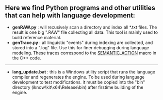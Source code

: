 ## Here we find Python programs and other utilities that can help with language development:

- **genRAW.py** : will recusively scan a directory and index all *.txt files. The result is one big ".RAW" file collecting all data. This tool is mainly used to build reference material.
- **genTrace.py** : all linguistic "events" during indexing are collected, and stored into a ".log" file. Use this for finer debugging during language modeling. These traces correspond to the [SEMANTIC_ACTION](https://github.com/intersystems/iknow/blob/master/modules/core/src/IkIndexProcess.cpp#L37) macro in the C++ code.
---
- **lang_update.bat** : this is a Windows utility script that runs the language compiler and regenerates the engine. To be used during language development to test modifications. It must be copied into the "bin" directory (iknow\kit\x64\Release\bin) after firstime building of the engine.
